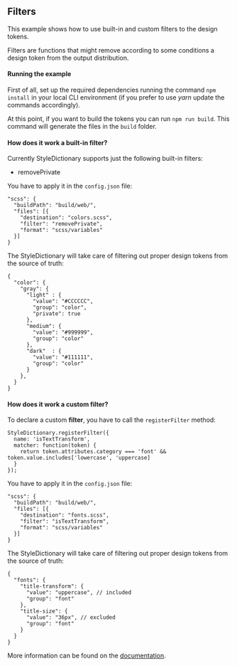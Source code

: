 ## Filters

This example shows how to use built-in and custom filters to the design tokens.

Filters are functions that might remove according to some conditions a design token from the output distribution.

#### Running the example

First of all, set up the required dependencies running the command `npm install` in your local CLI environment (if you prefer to use *yarn* update the commands accordingly).

At this point, if you want to build the tokens you can run `npm run build`. This command will generate the files in the `build` folder.

#### How does it work a built-in filter?

Currently StyleDictionary supports just the following built-in filters:

- removePrivate

You have to apply it in the `config.json` file:

```
"scss": {
  "buildPath": "build/web/",
  "files": [{
    "destination": "colors.scss",
    "filter": "removePrivate",
    "format": "scss/variables"
  }]
}
```

The StyleDictionary will take care of filtering out proper design tokens from the source of truth:

```
{
  "color": {
    "gray": {
      "light" : {
        "value": "#CCCCCC",
        "group": "color",
        "private": true
      },
      "medium": {
        "value": "#999999",
        "group": "color"
      },
      "dark"  : {
        "value": "#111111",
        "group": "color"
      }
    },
  }
}
```

#### How does it work a custom filter?

To declare a custom **filter**, you have to call the `registerFilter` method:

```
StyleDictionary.registerFilter({
  name: 'isTextTransform',
  matcher: function(token) {
    return token.attributes.category === 'font' && token.value.includes['lowercase', 'uppercase]
  }
});
```

You have to apply it in the `config.json` file:

```
"scss": {
  "buildPath": "build/web/",
  "files": [{
    "destination": "fonts.scss",
    "filter": "isTextTransform",
    "format": "scss/variables"
  }]
}
```

The StyleDictionary will take care of filtering out proper design tokens from the source of truth:

```
{
  "fonts": {
    "title-transform": {
      "value": "uppercase", // included
      "group": "font"
    },
    "title-size": {
      "value": "36px", // excluded
      "group": "font"
    }
  }
}
```

More information can be found on the [documentation](https://amzn.github.io/style-dictionary/#/api?id=registerfilter).
